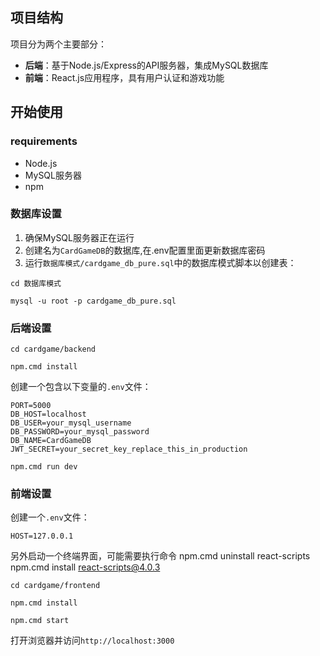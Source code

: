 ## 项目结构

项目分为两个主要部分：
- **后端**：基于Node.js/Express的API服务器，集成MySQL数据库
- **前端**：React.js应用程序，具有用户认证和游戏功能

## 开始使用

### requirements
- Node.js 
- MySQL服务器
- npm

### 数据库设置

1. 确保MySQL服务器正在运行
2. 创建名为`CardGameDB`的数据库,在.env配置里面更新数据库密码
3. 运行`数据库模式/cardgame_db_pure.sql`中的数据库模式脚本以创建表：

  ```
  cd 数据库模式
  ```

  ```
  mysql -u root -p cardgame_db_pure.sql
  ```

  

### 后端设置

   ```
   cd cardgame/backend
   ```
   ```
   npm.cmd install
   ```
创建一个包含以下变量的`.env`文件：
   ```
   PORT=5000
   DB_HOST=localhost
   DB_USER=your_mysql_username
   DB_PASSWORD=your_mysql_password
   DB_NAME=CardGameDB
   JWT_SECRET=your_secret_key_replace_this_in_production
   ```
   ```
   npm.cmd run dev
   ```

### 前端设置

创建一个`.env`文件：

```
HOST=127.0.0.1
```

另外启动一个终端界面，可能需要执行命令
npm.cmd uninstall react-scripts
npm.cmd install react-scripts@4.0.3

   ```
   cd cardgame/frontend
   ```

   ```
   npm.cmd install
   ```


   ```
   npm.cmd start
   ```

打开浏览器并访问`http://localhost:3000`
